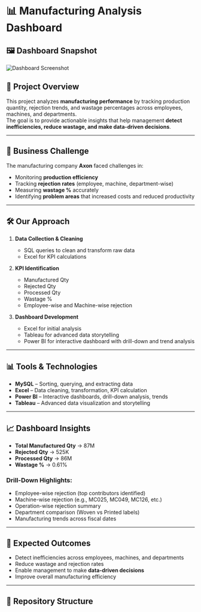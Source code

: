 
# 📊 Manufacturing Analysis Dashboard
## 🖼️ Dashboard Snapshot

![Dashboard Screenshot](https://ik.imagekit.io/3uu4zni2o/manufacturing%20pic.jpg?updatedAt=1758897433777)
## 📌 Project Overview
This project analyzes **manufacturing performance** by tracking production quantity, rejection trends, and wastage percentages across employees, machines, and departments.  
The goal is to provide actionable insights that help management **detect inefficiencies, reduce wastage, and make data-driven decisions**.

---

## 🎯 Business Challenge
The manufacturing company **Axon** faced challenges in:
- Monitoring **production efficiency**  
- Tracking **rejection rates** (employee, machine, department-wise)  
- Measuring **wastage %** accurately  
- Identifying **problem areas** that increased costs and reduced productivity  

---

## 🛠 Our Approach
1. **Data Collection & Cleaning**  
   - SQL queries to clean and transform raw data  
   - Excel for KPI calculations  

2. **KPI Identification**  
   - Manufactured Qty  
   - Rejected Qty  
   - Processed Qty  
   - Wastage %  
   - Employee-wise and Machine-wise rejection  

3. **Dashboard Development**  
   - Excel for initial analysis  
   - Tableau for advanced data storytelling  
   - Power BI for interactive dashboard with drill-down and trend analysis  

---

## 📊 Tools & Technologies
- **MySQL** – Sorting, querying, and extracting data  
- **Excel** – Data cleaning, transformation, KPI calculation  
- **Power BI** – Interactive dashboards, drill-down analysis, trends  
- **Tableau** – Advanced data visualization and storytelling  

---

## 📈 Dashboard Insights
- **Total Manufactured Qty** → 87M  
- **Rejected Qty** → 525K  
- **Processed Qty** → 86M  
- **Wastage %** → 0.61%  

### Drill-Down Highlights:
- Employee-wise rejection (top contributors identified)  
- Machine-wise rejection (e.g., MC025, MC049, MC126, etc.)  
- Operation-wise rejection summary  
- Department comparison (Woven vs Printed labels)  
- Manufacturing trends across fiscal dates  

---

## 🚀 Expected Outcomes
- Detect inefficiencies across employees, machines, and departments  
- Reduce wastage and rejection rates  
- Enable management to make **data-driven decisions**  
- Improve overall manufacturing efficiency  

---

## 📂 Repository Structure

